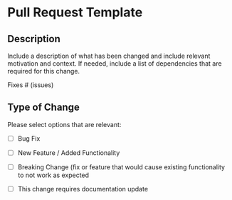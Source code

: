 # Pull Request Template

## Description

Include a description of what has been changed and include relevant motivation and context.
If needed, include a list of dependencies that are required for this change.

Fixes # (issues)

## Type of Change

Please select options that are relevant:

- [ ] Bug Fix
- [ ] New Feature / Added Functionality
- [ ] Breaking Change (fix or feature that would cause existing functionality to not work as expected
- [ ] This change requires documentation update
 
